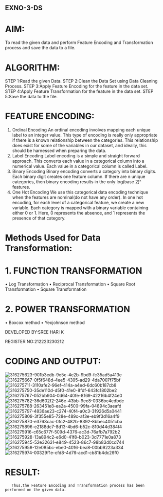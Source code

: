 ## EXNO-3-DS

# AIM:
To read the given data and perform Feature Encoding and Transformation process and save the data to a file.

# ALGORITHM:
STEP 1:Read the given Data.
STEP 2:Clean the Data Set using Data Cleaning Process.
STEP 3:Apply Feature Encoding for the feature in the data set.
STEP 4:Apply Feature Transformation for the feature in the data set.
STEP 5:Save the data to the file.

# FEATURE ENCODING:
1. Ordinal Encoding
An ordinal encoding involves mapping each unique label to an integer value. This type of encoding is really only appropriate if there is a known relationship between the categories. This relationship does exist for some of the variables in our dataset, and ideally, this should be harnessed when preparing the data.
2. Label Encoding
Label encoding is a simple and straight forward approach. This converts each value in a categorical column into a numerical value. Each value in a categorical column is called Label.
3. Binary Encoding
Binary encoding converts a category into binary digits. Each binary digit creates one feature column. If there are n unique categories, then binary encoding results in the only log(base 2)ⁿ features.
4. One Hot Encoding
We use this categorical data encoding technique when the features are nominal(do not have any order). In one hot encoding, for each level of a categorical feature, we create a new variable. Each category is mapped with a binary variable containing either 0 or 1. Here, 0 represents the absence, and 1 represents the presence of that category.

# Methods Used for Data Transformation:
  # 1. FUNCTION TRANSFORMATION
• Log Transformation
• Reciprocal Transformation
• Square Root Transformation
• Square Transformation
  # 2. POWER TRANSFORMATION
• Boxcox method
• Yeojohnson method


DEVELOPED BY:SREE HARI K

REGISTER NO:212223230212
# CODING AND OUTPUT:
![316275623-901b3edb-9e5e-4e2b-9bd9-fc35ad5a413e](https://github.com/sreehari2315/EXNO-3-DS/assets/139331590/c48759c2-54c6-47a8-842e-ce450c64c5f0)
![316275667-0f5f648d-4ee5-4305-ad29-4da7007f75bf](https://github.com/sreehari2315/EXNO-3-DS/assets/139331590/212e07df-e4c4-40a2-aa2c-9ca798d77c60)
![316275711-3110afe2-96ef-414a-a4ed-6dc60b187cb8](https://github.com/sreehari2315/EXNO-3-DS/assets/139331590/148d49bf-c1c8-47a4-ac41-08e62d2c1cd5)
![316275750-35de110d-d5f0-41e0-8fdf-643fc1802be2](https://github.com/sreehari2315/EXNO-3-DS/assets/139331590/2fe8d2a1-17c9-4310-8e1d-56a1a3dbc733)
![316275767-052bb904-0d64-40fe-8169-42216b4f24e0](https://github.com/sreehari2315/EXNO-3-DS/assets/139331590/d889e165-a606-4277-9a73-c2c81f9c6d98)
![316275782-36d602f2-246e-43bb-9ee8-0336bc4edbdc](https://github.com/sreehari2315/EXNO-3-DS/assets/139331590/807e490a-3cf6-48dd-a589-b83bb066669c)
![316275788-263451e8-ea2a-4500-99fa-04894c3aeafd](https://github.com/sreehari2315/EXNO-3-DS/assets/139331590/d3fe224b-e25d-429e-9985-34686238498a)
![316275797-4836ae23-c274-40f4-a0c3-31926d5a0441](https://github.com/sreehari2315/EXNO-3-DS/assets/139331590/eb57311f-5d31-458d-baef-c9b18b568f81)
![316275809-3f355e85-728e-489c-af3e-eb9f3d16a4f9](https://github.com/sreehari2315/EXNO-3-DS/assets/139331590/0fa69282-0f6e-4e91-83a2-e15a2e5c1122)
![316275870-e3763cac-0fc2-482b-8392-8bbec4051cba](https://github.com/sreehari2315/EXNO-3-DS/assets/139331590/27e87f3f-4fcc-4590-8cff-20d957ba1060)
![316275896-e2188dc7-8d13-4bd6-b52c-810d44d384f4](https://github.com/sreehari2315/EXNO-3-DS/assets/139331590/399f8296-3c38-44ad-8003-b56521d99c2b)
![316275916-c65c677f-509d-4376-ac3d-76afb7a792b2](https://github.com/sreehari2315/EXNO-3-DS/assets/139331590/04d1accc-1d16-4915-99a3-275e569b5c93)
![316275928-13a894c2-e6d0-41f8-b023-3d7771e0a873](https://github.com/sreehari2315/EXNO-3-DS/assets/139331590/be8bd3c6-65f7-48b7-9b10-db92a94f3a86)
![316275945-52e32631-e849-4523-86c7-98b83d0cd744](https://github.com/sreehari2315/EXNO-3-DS/assets/139331590/aff1a0c0-4074-4f5c-afcb-e4030d12c9ca)
![316275958-12e085bc-ebe0-4016-bea8-00bb9223a334](https://github.com/sreehari2315/EXNO-3-DS/assets/139331590/6024091e-49cb-4604-a478-6ebed449b36b)
![316275974-00329f1e-cfd8-4d76-acd1-cb81b4dc26f0](https://github.com/sreehari2315/EXNO-3-DS/assets/139331590/a5ccabc5-caf2-41e9-9eea-167cd73afdb8)


# RESULT:
       Thus,the Feature Encoding and Transformation process has been performed on the given data.

       
